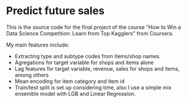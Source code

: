 <h1>Predict future sales</h1>
<p>This is the source code for the final project of the course "How to Win a Data Science Competition: Learn from Top Kagglers" from Coursera.</p>
<p>My main features include:</p>
<ul>
<li>Extracting type and subtype codes from items/shop names.</li>
<li>Agregations for target variable for shops and items alone</li>
<li>Lag features for target variable, revenue, sales for shops and items, among others</li>
<li>Mean encoding for item category and item id</li>
<li>Train/test split is set up considering time, also I use a simple mix ensemble model with LGB and Linear Regression.</li>

